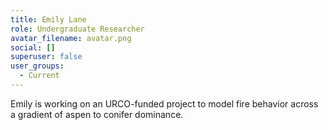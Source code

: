 ```yaml
---
title: Emily Lane
role: Undergraduate Researcher
avatar_filename: avatar.png
social: []
superuser: false
user_groups:
  - Current
---
```

E﻿mily is working on an URCO-funded project to model fire behavior across a gradient of aspen to conifer dominance.